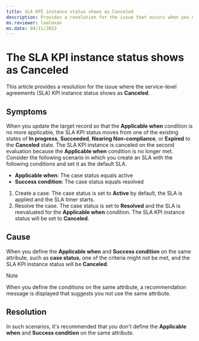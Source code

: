 ```yaml
---
title: SLA KPI instance status shows as Canceled
description: Provides a resolution for the issue that occurs when you define the Applicable when and Success condition on the same attribute.
ms.reviewer: laalexan
ms.date: 04/11/2023
---
```

# The SLA KPI instance status shows as Canceled

This article provides a resolution for the issue where the service-level agreements (SLA) KPI instance status shows as **Canceled**.

## Symptoms

When you update the target record so that the **Applicable when** condition is no more applicable, the SLA KPI status moves from one of the existing states of **In progress**, **Succeeded**, **Nearing Non-compliance**, or **Expired** to the **Canceled** state. The SLA KPI instance is canceled on the second evaluation because the **Applicable when** condition is no longer met. Consider the following scenario in which you create an SLA with the following conditions and set it as the default SLA.

- **Applicable when**: The case status equals active
- **Success condition**: The case status equals resolved

1. Create a case. The case status is set to **Active** by default, the SLA is applied and the SLA timer starts.
2. Resolve the case. The case status is set to **Resolved** and the SLA is reevaluated for the **Applicable when** condition. The SLA KPI instance status will be set to **Canceled**.

## Cause

When you define the **Applicable when** and **Success condition** on the same attribute, such as **case status**, one of the criteria might not be met, and the SLA KPI instance status will be **Canceled**.

> [!NOTE]
> When you define the conditions on the same attribute, a recommendation message is displayed that suggests you not use the same attribute.

## Resolution

In such scenarios, it's recommended that you don't define the **Applicable when** and **Success condition** on the same attribute.
